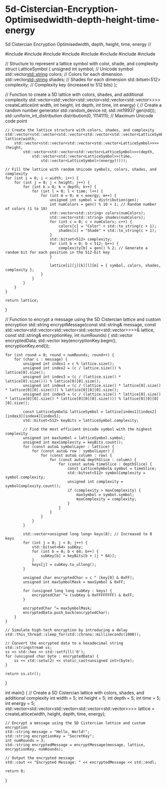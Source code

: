 # 5d-Cistercian-Encryption-Optimisedwidth-depth-height-time-energy
5d Cistercian Encryption Optimisedwidth, depth, height, time, energy
//

#include <iostream>
#include <vector>
#include <random>
#include <bitset>
#include <sstream>
#include <iomanip>
#include <chrono>
#include <thread>

// Structure to represent a lattice symbol with color, shade, and complexity
struct LatticeSymbol {
    unsigned int symbol;                // Unicode symbol
    std::vector<std::string> colors;    // Colors for each dimension
    std::vector<std::string> shades;    // Shades for each dimension
    std::bitset<512> complexity;        // Complexity key (increased to 512 bits)
};

// Function to create a 5D lattice with colors, shades, and additional complexity
std::vector<std::vector<std::vector<std::vector<std::vector<LatticeSymbol>>>>> createLattice(int width, int height, int depth, int time, int energy) {
    // Create a random number generator
    std::random_device rd;
    std::mt19937 gen(rd());
    std::uniform_int_distribution<unsigned int> distribution(0, 1114111); // Maximum Unicode code point

    // Create the lattice structure with colors, shades, and complexity
    std::vector<std::vector<std::vector<std::vector<std::vector<LatticeSymbol>>>>> lattice(width,
        std::vector<std::vector<std::vector<std::vector<LatticeSymbol>>>>(height,
            std::vector<std::vector<std::vector<LatticeSymbol>>>(depth,
                std::vector<std::vector<LatticeSymbol>>(time,
                    std::vector<LatticeSymbol>(energy)))));

    // Fill the lattice with random Unicode symbols, colors, shades, and complexity
    for (int i = 0; i < width; i++) {
        for (int j = 0; j < height; j++) {
            for (int k = 0; k < depth; k++) {
                for (int l = 0; l < time; l++) {
                    for (int m = 0; m < energy; m++) {
                        unsigned int symbol = distribution(gen);
                        int numColors = gen() % 10 + 1; // Random number of colors (1 to 10)
                        std::vector<std::string> colors(numColors);
                        std::vector<std::string> shades(numColors);
                        for (int c = 0; c < numColors; c++) {
                            colors[c] = "Color" + std::to_string(c + 1);
                            shades[c] = "Shade" + std::to_string(c + 1);
                        }
                        std::bitset<512> complexity;
                        for (int b = 0; b < 512; b++) {
                            complexity[b] = gen() % 2; // Generate a random bit for each position in the 512-bit key
                        }

                        lattice[i][j][k][l][m] = { symbol, colors, shades, complexity };
                    }
                }
            }
        }
    }

    return lattice;
}

// Function to encrypt a message using the 5D Cistercian lattice and custom encryption
std::string encryptMessage(const std::string& message, const std::vector<std::vector<std::vector<std::vector<std::vector<LatticeSymbol>>>>>& lattice, const std::string& encryptionKey, int numRounds) {
    std::vector<unsigned char> encryptedData;
    std::vector<unsigned char> key(encryptionKey.begin(), encryptionKey.end());

    for (int round = 0; round < numRounds; round++) {
        for (char c : message) {
            unsigned int index1 = c % lattice.size();
            unsigned int index2 = (c / lattice.size()) % lattice[0].size();
            unsigned int index3 = (c / (lattice.size() * lattice[0].size())) % lattice[0][0].size();
            unsigned int index4 = (c / (lattice.size() * lattice[0].size() * lattice[0][0].size())) % lattice[0][0][0].size();
            unsigned int index5 = (c / (lattice.size() * lattice[0].size() * lattice[0][0].size() * lattice[0][0][0].size())) % lattice[0][0][0][0].size();

            const LatticeSymbol& latticeSymbol = lattice[index1][index2][index3][index4][index5];
            std::bitset<512> keyBits = latticeSymbol.complexity;

            // Find the most efficient Unicode symbol with the highest complexity
            unsigned int maxSymbol = latticeSymbol.symbol;
            unsigned int maxComplexity = keyBits.count();
            for (const auto& symbolLayer : lattice) {
                for (const auto& row : symbolLayer) {
                    for (const auto& column : row) {
                        for (const auto& depthSlice : column) {
                            for (const auto& timeSlice : depthSlice) {
                                const LatticeSymbol& symbol = timeSlice;
                                std::bitset<512> symbolComplexity = symbol.complexity;
                                unsigned int complexity = symbolComplexity.count();
                                if (complexity > maxComplexity) {
                                    maxSymbol = symbol.symbol;
                                    maxComplexity = complexity;
                                }
                            }
                        }
                    }
                }
            }

            std::vector<unsigned long long> keys(8); // Increased to 8 keys
            for (int j = 0; j < 8; j++) {
                std::bitset<64> subKey;
                for (int b = 0; b < 64; b++) {
                    subKey[b] = keyBits[b + (j * 64)];
                }
                keys[j] = subKey.to_ullong();
            }

            unsigned char encryptedChar = c ^ (key[0] & 0xFF);
            unsigned int maxSymbolMask = maxSymbol & 0xFF;

            for (unsigned long long subKey : keys) {
                encryptedChar ^= (subKey & 0xFFFFFFFF) & 0xFF;
            }

            encryptedChar ^= maxSymbolMask;
            encryptedData.push_back(encryptedChar);
        }
    }

    // Simulate high-tech encryption by introducing a delay
    std::this_thread::sleep_for(std::chrono::milliseconds(1000));

    // Convert the encrypted data to a hexadecimal string
    std::stringstream ss;
    ss << std::hex << std::setfill('0');
    for (unsigned char byte : encryptedData) {
        ss << std::setw(2) << static_cast<unsigned int>(byte);
    }

    return ss.str();
}

int main() {
    // Create a 5D Cistercian lattice with colors, shades, and additional complexity
    int width = 5;
    int height = 5;
    int depth = 5;
    int time = 5;
    int energy = 5;
    std::vector<std::vector<std::vector<std::vector<std::vector<LatticeSymbol>>>>> lattice = createLattice(width, height, depth, time, energy);

    // Encrypt a message using the 5D Cistercian lattice and custom encryption
    std::string message = "Hello, World!";
    std::string encryptionKey = "SecretKey";
    int numRounds = 3;
    std::string encryptedMessage = encryptMessage(message, lattice, encryptionKey, numRounds);

    // Output the encrypted message
    std::cout << "Encrypted Message: " << encryptedMessage << std::endl;

    return 0;
}
